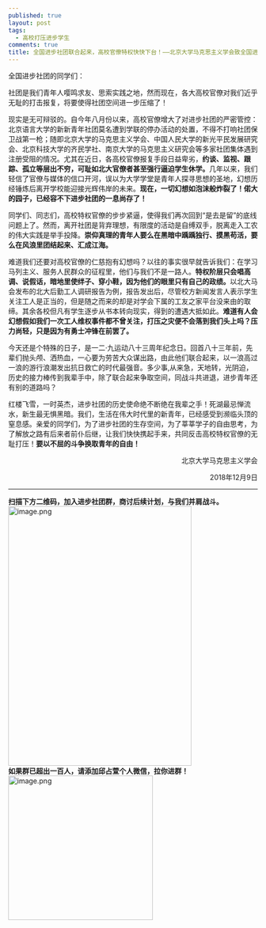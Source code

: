 ```yaml
---
published: true
layout: post
tags: 
  - 高校打压进步学生
comments: true
title: 全国进步社团联合起来，高校官僚特权快快下台！——北京大学马克思主义学会致全国进步社团的宣言书
---
```


全国进步社团的同学们：

社团是我们青年人嘤鸣求友、思索实践之地，然而现在，各大高校官僚对我们近乎无耻的打击报复，将要使得社团空间进一步压缩了！

现实是无可辩驳的。自今年八月份以来，高校官僚增大了对进步社团的严密管控：北京语言大学的新新青年社团莫名遭到学联的停办活动的处置，不得不打响社团保卫战第一枪；随即北京大学的马克思主义学会、中国人民大学的新光平民发展研究会、北京科技大学的齐民学社、南京大学的马克思主义研究会等多家社团集体遇到注册受阻的情况。尤其在近日，各高校官僚报复手段日益卑劣，<strong>约谈、监视、跟踪、孤立等层出不穷，可耻如北大官僚者甚至强行逼迫学生休学。</strong>几年以来，我们轻信了官僚与媒体的信口开河，误以为大学学堂是青年人探寻思想的圣地，幻想历经锤炼后离开学校能迎接光辉伟岸的未来。<strong>现在，一切幻想如泡沫般炸裂了！偌大的园子，已经容不下进步社团的一息尚存了！</strong>

同学们、同志们，高校特权官僚的步步紧逼，使得我们再次回到“是去是留”的底线问题上了。然而，离开社团是背弃理想，有限度的活动是自缚双手，脱离走入工农的伟大实践是举手投降。<strong>崇仰真理的青年人要么在黑暗中踽踽独行、摸黑苟活，要么在风浪里团结起来、汇成江海。</strong>

难道我们还要对高校官僚的仁慈抱有幻想吗？以往的事实很早就告诉我们：在学习马列主义、服务人民群众的征程里，他们与我们不是一路人。<strong>特权阶层只会唱高调、说假话，暗地里使绊子、穿小鞋，因为他们的眼里只有自己的政绩。</strong>以北大马会发布的北大后勤工人调研报告为例，报告发出后，尽管校方新闻发言人表示学生关注工人是正当的，但是随之而来的却是对学会下属的工友之家平台没来由的取缔。其余各校但凡有学生逐步从书本转向现实，得到的遭遇大抵如此。<strong>难道有人会幻想假如我们一次工人维权事件都不曾关注，打压之灾便不会落到我们头上吗？压力尚轻，只是因为有勇士冲锋在前罢了。</strong>

今天还是个特殊的日子，是一二·九运动八十三周年纪念日。回首八十三年前，先辈们抛头颅、洒热血，一心要为劳苦大众谋出路，由此他们联合起来，以一浪高过一浪的游行浪潮发出抗日救亡的时代最强音。多少事,从来急，天地转，光阴迫，历史的接力棒传到我辈手中，除了联合起来争取空间，同战斗共进退，进步青年还有别的道路吗？

红楼飞雪，一时英杰，进步社团的历史使命绝不断绝在我辈之手！死湖最忌惮流水，新生最无惧黑暗。我们，生活在伟大时代里的新青年，已经感受到濒临头顶的窒息感。亲爱的同学们，为了进步社团的生存空间，为了莘莘学子的自由思考，为了解放之路有后来者前仆后继，让我们快快携起手来，共同反击高校特权官僚的无耻打压！<strong>要以不屈的斗争换取青年的自由！</strong>
<p style="text-align: right;">北京大学马克思主义学会</p>
<p style="text-align: right;">2018年12月9日</p>

<div id="page-content" class="rich_media_area_primary">
<div class="rich_media_area_primary_inner">
<div id="img-content">

<hr />

</div>
<div id="js_toobar3" class="rich_media_tool"><strong>扫描下方二维码，加入进步社团群，商讨后续计划，与我们并肩战斗。</strong><img class=" size-full wp-image-28 aligncenter" src="https://pkuhorse.files.wordpress.com/2018/12/image.png?w=370" alt="image.png" width="370" height="525" data-attachment-id="28" data-permalink="https://pkuhorse.wordpress.com/2018/12/09/tqgl/image/" data-orig-file="https://pkuhorse.files.wordpress.com/2018/12/image.png" data-orig-size="927,1315" data-comments-opened="1" data-image-meta="{"aperture":"0","credit":"","camera":"","caption":"","created_timestamp":"0","copyright":"","focal_length":"0","iso":"0","shutter_speed":"0","title":"","orientation":"0"}" data-image-title="image" data-image-description="" data-medium-file="https://pkuhorse.files.wordpress.com/2018/12/image.png?w=211" data-large-file="https://pkuhorse.files.wordpress.com/2018/12/image.png?w=722" /></div>
<div><strong>如果群已超出一百人，请添加邱占萱个人微信，拉你进群！</strong></div>
<div><img class="  wp-image-29 aligncenter" src="https://pkuhorse.files.wordpress.com/2018/12/image1.png?w=292&h=292" alt="image.png" width="292" height="292" data-attachment-id="29" data-permalink="https://pkuhorse.wordpress.com/2018/12/09/tqgl/image-2/" data-orig-file="https://pkuhorse.files.wordpress.com/2018/12/image1.png?w=292&h=292" data-orig-size="430,430" data-comments-opened="1" data-image-meta="{"aperture":"0","credit":"","camera":"","caption":"","created_timestamp":"0","copyright":"","focal_length":"0","iso":"0","shutter_speed":"0","title":"","orientation":"0"}" data-image-title="image" data-image-description="" data-medium-file="https://pkuhorse.files.wordpress.com/2018/12/image1.png?w=292&h=292?w=300" data-large-file="https://pkuhorse.files.wordpress.com/2018/12/image1.png?w=292&h=292?w=430" /></div>
</div>
</div>

